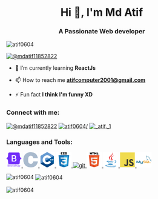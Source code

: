 <h1 align="center">Hi 👋, I'm Md Atif</h1>
<h3 align="center">A Passionate Web developer</h3>

<p align="left"> <img src="https://komarev.com/ghpvc/?username=atif0604&label=Profile%20views&color=0e75b6&style=flat" alt="atif0604" /> </p>

<p align="left"> <a href="https://twitter.com/@mdatif11852822" target="blank"><img src="https://img.shields.io/twitter/follow/@mdatif11852822?logo=twitter&style=for-the-badge" alt="@mdatif11852822" /></a> </p>

- 🌱 I’m currently learning **ReactJs**

- 📫 How to reach me **atifcomputer2001@gmail.com**

- ⚡ Fun fact **I think I'm funny XD**

<h3 align="left">Connect with me:</h3>
<p align="left">
<a href="https://twitter.com/@mdatif11852822" target="blank"><img align="center" src="https://raw.githubusercontent.com/rahuldkjain/github-profile-readme-generator/neutral-icons/src/images/icons/Social/twitter.svg" alt="@mdatif11852822" height="30" width="40" /></a>
<a href="https://linkedin.com/in/atif0604/" target="blank"><img align="center" src="https://raw.githubusercontent.com/rahuldkjain/github-profile-readme-generator/neutral-icons/src/images/icons/Social/linked-in-alt.svg" alt="atif0604/" height="30" width="40" /></a>
<a href="https://instagram.com/_atif._1" target="blank"><img align="center" src="https://raw.githubusercontent.com/rahuldkjain/github-profile-readme-generator/neutral-icons/src/images/icons/Social/instagram.svg" alt="_atif._1" height="30" width="40" /></a>
</p>

<h3 align="left">Languages and Tools:</h3>
<p align="left"> <a href="https://getbootstrap.com" target="_blank"> <img src="https://raw.githubusercontent.com/devicons/devicon/master/icons/bootstrap/bootstrap-plain-wordmark.svg" alt="bootstrap" width="40" height="40"/> </a> <a href="https://www.cprogramming.com/" target="_blank"> <img src="https://raw.githubusercontent.com/devicons/devicon/master/icons/c/c-original.svg" alt="c" width="40" height="40"/> </a> <a href="https://www.w3schools.com/cpp/" target="_blank"> <img src="https://raw.githubusercontent.com/devicons/devicon/master/icons/cplusplus/cplusplus-original.svg" alt="cplusplus" width="40" height="40"/> </a> <a href="https://www.w3schools.com/css/" target="_blank"> <img src="https://raw.githubusercontent.com/devicons/devicon/master/icons/css3/css3-original-wordmark.svg" alt="css3" width="40" height="40"/> </a> <a href="https://git-scm.com/" target="_blank"> <img src="https://www.vectorlogo.zone/logos/git-scm/git-scm-icon.svg" alt="git" width="40" height="40"/> </a> <a href="https://www.w3.org/html/" target="_blank"> <img src="https://raw.githubusercontent.com/devicons/devicon/master/icons/html5/html5-original-wordmark.svg" alt="html5" width="40" height="40"/> </a> <a href="https://www.java.com" target="_blank"> <img src="https://raw.githubusercontent.com/devicons/devicon/master/icons/java/java-original.svg" alt="java" width="40" height="40"/> </a> <a href="https://developer.mozilla.org/en-US/docs/Web/JavaScript" target="_blank"> <img src="https://raw.githubusercontent.com/devicons/devicon/master/icons/javascript/javascript-original.svg" alt="javascript" width="40" height="40"/> </a> <a href="https://www.mysql.com/" target="_blank"> <img src="https://raw.githubusercontent.com/devicons/devicon/master/icons/mysql/mysql-original-wordmark.svg" alt="mysql" width="40" height="40"/> </a> </p>

<p><img align="left" src="https://github-readme-stats.vercel.app/api/top-langs?username=atif0604&show_icons=true&locale=en&layout=compact" alt="atif0604" /></p>

<p>&nbsp;<img align="center" src="https://github-readme-stats.vercel.app/api?username=atif0604&show_icons=true&locale=en" alt="atif0604" /></p>

<p><img align="center" src="https://github-readme-streak-stats.herokuapp.com/?user=atif0604&" alt="atif0604" /></p>
